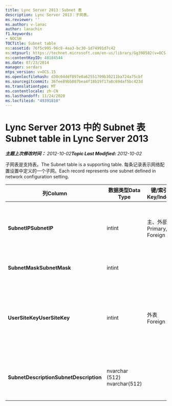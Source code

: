 ```yaml
---
title: Lync Server 2013：Subnet 表
description: Lync Server 2013：子网表。
ms.reviewer: ''
ms.author: v-lanac
author: lanachin
f1.keywords:
- NOCSH
TOCTitle: Subnet table
ms:assetid: 76f5c995-96c8-4aa3-bc30-1d74991d7c42
ms:mtpsurl: https://technet.microsoft.com/en-us/library/Gg398582(v=OCS.15)
ms:contentKeyID: 48184544
ms.date: 07/23/2014
manager: serdars
mtps_version: v=OCS.15
ms.openlocfilehash: d30c04ddf897e0a62551709b30211ba724a75cbf
ms.sourcegitcommit: 36fee89bb887bea4f18b19f17a8c69daf5bc423d
ms.translationtype: MT
ms.contentlocale: zh-CN
ms.lasthandoff: 11/24/2020
ms.locfileid: "49391810"
---
```

# <a name="subnet-table-in-lync-server-2013"></a><span data-ttu-id="aa0f3-103">Lync Server 2013 中的 Subnet 表</span><span class="sxs-lookup"><span data-stu-id="aa0f3-103">Subnet table in Lync Server 2013</span></span>

<div data-xmlns="http://www.w3.org/1999/xhtml">

<div class="topic" data-xmlns="http://www.w3.org/1999/xhtml" data-msxsl="urn:schemas-microsoft-com:xslt" data-cs="https://msdn.microsoft.com/">

<div data-asp="https://msdn2.microsoft.com/asp">



</div>

<div id="mainSection">

<div id="mainBody"><span data-ttu-id="aa0f3-104">

<span> </span></span><span class="sxs-lookup"><span data-stu-id="aa0f3-104">

<span> </span></span></span>

<span data-ttu-id="aa0f3-105">_**主题上次修改时间：** 2012-10-02_</span><span class="sxs-lookup"><span data-stu-id="aa0f3-105">_**Topic Last Modified:** 2012-10-02_</span></span>

<span data-ttu-id="aa0f3-106">子网表是支持表。</span><span class="sxs-lookup"><span data-stu-id="aa0f3-106">The Subnet table is a supporting table.</span></span> <span data-ttu-id="aa0f3-107">每条记录表示网络配置设置中定义的一个子网。</span><span class="sxs-lookup"><span data-stu-id="aa0f3-107">Each record represents one subnet defined in network configuration setting.</span></span>


<table>
<colgroup>
<col style="width: 25%" />
<col style="width: 25%" />
<col style="width: 25%" />
<col style="width: 25%" />
</colgroup>
<thead>
<tr class="header">
<th><span data-ttu-id="aa0f3-108"><strong>列</strong></span><span class="sxs-lookup"><span data-stu-id="aa0f3-108"><strong>Column</strong></span></span></th>
<th><span data-ttu-id="aa0f3-109"><strong>数据类型</strong></span><span class="sxs-lookup"><span data-stu-id="aa0f3-109"><strong>Data Type</strong></span></span></th>
<th><span data-ttu-id="aa0f3-110"><strong>键/索引</strong></span><span class="sxs-lookup"><span data-stu-id="aa0f3-110"><strong>Key/Index</strong></span></span></th>
<th><span data-ttu-id="aa0f3-111"><strong>Details</strong></span><span class="sxs-lookup"><span data-stu-id="aa0f3-111"><strong>Details</strong></span></span></th>
</tr>
</thead>
<tbody>
<tr class="odd">
<td><p><span data-ttu-id="aa0f3-112"><strong>SubnetIP</strong></span><span class="sxs-lookup"><span data-stu-id="aa0f3-112"><strong>SubnetIP</strong></span></span></p></td>
<td><p><span data-ttu-id="aa0f3-113">int</span><span class="sxs-lookup"><span data-stu-id="aa0f3-113">int</span></span></p></td>
<td><p><span data-ttu-id="aa0f3-114">主、外部</span><span class="sxs-lookup"><span data-stu-id="aa0f3-114">Primary, Foreign</span></span></p></td>
<td><p><span data-ttu-id="aa0f3-115">子网 IP 的整数表示形式。</span><span class="sxs-lookup"><span data-stu-id="aa0f3-115">Integer representation for the subnet IP.</span></span></p></td>
</tr>
<tr class="even">
<td><p><span data-ttu-id="aa0f3-116"><strong>SubnetMask</strong></span><span class="sxs-lookup"><span data-stu-id="aa0f3-116"><strong>SubnetMask</strong></span></span></p></td>
<td><p><span data-ttu-id="aa0f3-117">int</span><span class="sxs-lookup"><span data-stu-id="aa0f3-117">int</span></span></p></td>
<td></td>
<td><p><span data-ttu-id="aa0f3-118">子网掩码。</span><span class="sxs-lookup"><span data-stu-id="aa0f3-118">Subnet mask.</span></span></p></td>
</tr>
<tr class="odd">
<td><p><span data-ttu-id="aa0f3-119"><strong>UserSiteKey</strong></span><span class="sxs-lookup"><span data-stu-id="aa0f3-119"><strong>UserSiteKey</strong></span></span></p></td>
<td><p><span data-ttu-id="aa0f3-120">int</span><span class="sxs-lookup"><span data-stu-id="aa0f3-120">int</span></span></p></td>
<td><p><span data-ttu-id="aa0f3-121">外表</span><span class="sxs-lookup"><span data-stu-id="aa0f3-121">Foreign</span></span></p></td>
<td><p><span data-ttu-id="aa0f3-122">从 <a href="lync-server-2013-usersite-table.md">Lync Server 2013 中的 UserSite 表</a>引用。</span><span class="sxs-lookup"><span data-stu-id="aa0f3-122">Referenced from the <a href="lync-server-2013-usersite-table.md">UserSite table in Lync Server 2013</a>.</span></span></p></td>
</tr>
<tr class="even">
<td><p><span data-ttu-id="aa0f3-123"><strong>SubnetDescription</strong></span><span class="sxs-lookup"><span data-stu-id="aa0f3-123"><strong>SubnetDescription</strong></span></span></p></td>
<td><p><span data-ttu-id="aa0f3-124">nvarchar (512) </span><span class="sxs-lookup"><span data-stu-id="aa0f3-124">nvarchar(512)</span></span></p></td>
<td></td>
<td><p><span data-ttu-id="aa0f3-125">子网的说明。</span><span class="sxs-lookup"><span data-stu-id="aa0f3-125">The description for the subnet.</span></span></p></td>
</tr>
</tbody>
</table><span data-ttu-id="aa0f3-126">


</div>

<span> </span>

</div>

</div>

</span><span class="sxs-lookup"><span data-stu-id="aa0f3-126">


</div>

<span> </span>

</div>

</div>

</span></span></div>

